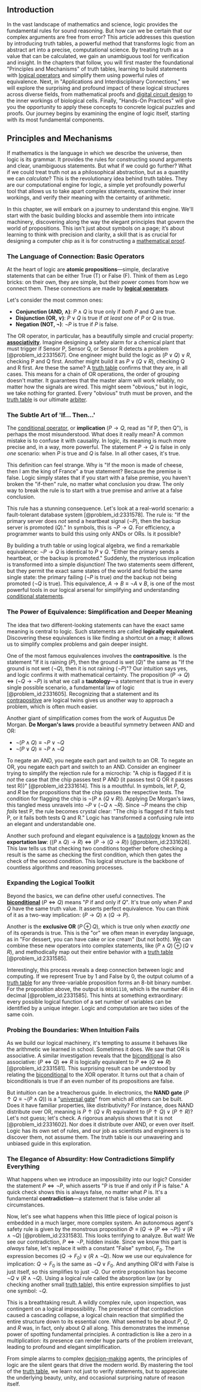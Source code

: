 ## Introduction
In the vast landscape of mathematics and science, logic provides the fundamental rules for sound reasoning. But how can we be certain that our complex arguments are free from error? This article addresses this question by introducing truth tables, a powerful method that transforms logic from an abstract art into a precise, computational science. By treating truth as a value that can be calculated, we gain an unambiguous tool for verification and insight. In the chapters that follow, you will first master the foundational "Principles and Mechanisms" of truth tables, learning to build statements with [logical operators](@article_id:142011) and simplify them using powerful rules of equivalence. Next, in "Applications and Interdisciplinary Connections," we will explore the surprising and profound impact of these logical structures across diverse fields, from mathematical proofs and [digital circuit design](@article_id:166951) to the inner workings of biological cells. Finally, "Hands-On Practices" will give you the opportunity to apply these concepts to concrete logical puzzles and proofs. Our journey begins by examining the engine of logic itself, starting with its most fundamental components.

## Principles and Mechanisms

If mathematics is the language in which we describe the universe, then logic is its grammar. It provides the rules for constructing sound arguments and clear, unambiguous statements. But what if we could go further? What if we could treat truth not as a philosophical abstraction, but as a quantity we can *calculate*? This is the revolutionary idea behind truth tables. They are our computational engine for logic, a simple yet profoundly powerful tool that allows us to take apart complex statements, examine their inner workings, and verify their meaning with the certainty of arithmetic.

In this chapter, we will embark on a journey to understand this engine. We'll start with the basic building blocks and assemble them into intricate machinery, discovering along the way the elegant principles that govern the world of propositions. This isn't just about symbols on a page; it’s about learning to think with precision and clarity, a skill that is as crucial for designing a computer chip as it is for constructing a [mathematical proof](@article_id:136667).

### The Language of Connection: Basic Operators

At the heart of logic are **atomic propositions**—simple, declarative statements that can be either True (T) or False (F). Think of them as Lego bricks: on their own, they are simple, but their power comes from how we connect them. These connections are made by **[logical operators](@article_id:142011)**.

Let's consider the most common ones:
- **Conjunction (AND, $\land$)**: $P \land Q$ is true only if *both* $P$ and $Q$ are true.
- **Disjunction (OR, $\lor$)**: $P \lor Q$ is true if *at least one* of $P$ or $Q$ is true.
- **Negation (NOT, $\neg$)**: $\neg P$ is true if $P$ is false.

The OR operator, in particular, has a beautifully simple and crucial property: **[associativity](@article_id:146764)**. Imagine designing a safety alarm for a chemical plant that must trigger if Sensor P, Sensor Q, or Sensor R detects a problem [@problem_id:2331567]. One engineer might build the logic as $(P \lor Q) \lor R$, checking P and Q first. Another might build it as $P \lor (Q \lor R)$, checking Q and R first. Are these the same? A [truth table](@article_id:169293) confirms that they are, in all cases. This means for a chain of OR operations, the order of grouping doesn't matter. It guarantees that the master alarm will work reliably, no matter how the signals are wired. This might seem "obvious," but in logic, we take nothing for granted. Every "obvious" truth must be proven, and the [truth table](@article_id:169293) is our ultimate [arbiter](@article_id:172555).

### The Subtle Art of 'If... Then...'

The [conditional operator](@article_id:177601), or **implication** ($P \to Q$, read as "if P, then Q"), is perhaps the most misunderstood. What does it really mean? A common mistake is to confuse it with causality. In logic, its meaning is much more precise and, in a way, more powerful. The statement $P \to Q$ is false in only *one* scenario: when $P$ is true and $Q$ is false. In all other cases, it's true.

This definition can feel strange. Why is "If the moon is made of cheese, then I am the king of France" a true statement? Because the premise is false. Logic simply states that if you start with a false premise, you haven't broken the "if-then" rule, no matter what conclusion you draw. The only way to break the rule is to start with a true premise and arrive at a false conclusion.

This rule has a stunning consequence. Let's look at a real-world scenario: a fault-tolerant database system [@problem_id:2331578]. The rule is: "If the primary server does *not* send a heartbeat signal ($\neg P$), then the backup server is promoted ($Q$)." In symbols, this is $\neg P \to Q$. For efficiency, a programmer wants to build this using only ANDs or ORs. Is it possible?

By building a truth table or using logical algebra, we find a remarkable equivalence: $\neg P \to Q$ is identical to $P \lor Q$. "Either the primary sends a heartbeat, or the backup is promoted." Suddenly, the mysterious implication is transformed into a simple disjunction! The two statements seem different, but they permit the exact same states of the world and forbid the same single state: the primary failing ($\neg P$ is true) *and* the backup not being promoted ($\neg Q$ is true). This equivalence, $A \to B \equiv \neg A \lor B$, is one of the most powerful tools in our logical arsenal for simplifying and understanding [conditional statements](@article_id:268326).

### The Power of Equivalence: Simplification and Deeper Meaning

The idea that two different-looking statements can have the exact same meaning is central to logic. Such statements are called **logically equivalent**. Discovering these equivalences is like finding a shortcut on a map; it allows us to simplify complex problems and gain deeper insight.

One of the most famous equivalences involves the **contrapositive**. Is the statement "If it is raining ($P$), then the ground is wet ($Q$)" the same as "If the ground is not wet ($\neg Q$), then it is not raining ($\neg P$)"? Our intuition says yes, and logic confirms it with mathematical certainty. The proposition $(P \to Q) \iff (\neg Q \to \neg P)$ is what we call a **tautology**—a statement that is true in every single possible scenario, a fundamental law of logic [@problem_id:2331605]. Recognizing that a statement and its [contrapositive](@article_id:264838) are logical twins gives us another way to approach a problem, which is often much easier.

Another giant of simplification comes from the work of Augustus De Morgan. **De Morgan's laws** provide a beautiful symmetry between AND and OR:
- $\neg(P \land Q) \equiv \neg P \lor \neg Q$
- $\neg(P \lor Q) \equiv \neg P \land \neg Q$

To negate an AND, you negate each part and switch to an OR. To negate an OR, you negate each part and switch to an AND. Consider an engineer trying to simplify the rejection rule for a microchip: "A chip is flagged if it is *not* the case that (the chip passes test P AND (it passes test Q OR it passes test R))" [@problem_id:2331614]. This is a mouthful. In symbols, let $P$, $Q$, and $R$ be the propositions that the chip passes the respective tests. The condition for flagging the chip is $\neg(P \land (Q \lor R))$. Applying De Morgan's laws, this tangled mess unravels into $\neg P \lor (\neg Q \land \neg R)$. Since $\neg P$ means the chip *fails* test P, the rule becomes crystal clear: "The chip is flagged if it fails test P, or it fails both tests Q and R." Logic has transformed a confusing rule into an elegant and understandable one.

Another such profound and elegant equivalence is a [tautology](@article_id:143435) known as the **exportation law**: $((P \land Q) \to R) \iff (P \to (Q \to R))$ [@problem_id:2331626]. This law tells us that checking two conditions together before checking a result is the same as checking the first condition, which then gates the check of the second condition. This logical structure is the backbone of countless algorithms and reasoning processes.

### Expanding the Logical Toolkit

Beyond the basics, we can define other useful connectives.
The **[biconditional](@article_id:264343)** ($P \iff Q$) means "$P$ if and only if $Q$". It's true only when $P$ and $Q$ have the same truth value. It asserts perfect equivalence. You can think of it as a two-way implication: $(P \to Q) \land (Q \to P)$.

Another is the **exclusive OR** ($P \oplus Q$), which is true only when *exactly one* of its operands is true. This is the "or" we often mean in everyday language, as in "For dessert, you can have cake or ice cream" (but not both). We can combine these new operators into complex statements, like $(P \land Q) \oplus (Q \lor R)$, and methodically map out their entire behavior with a [truth table](@article_id:169293) [@problem_id:2331585].

Interestingly, this process reveals a deep connection between logic and computing. If we represent True by 1 and False by 0, the output column of a [truth table](@article_id:169293) for any three-variable proposition forms an 8-bit binary number. For the proposition above, the output is `00101110`, which is the number 46 in decimal [@problem_id:2331585]. This hints at something extraordinary: every possible logical function of a set number of variables can be identified by a unique integer. Logic and computation are two sides of the same coin.

### Probing the Boundaries: When Intuition Fails

As we build our logical machinery, it's tempting to assume it behaves like the arithmetic we learned in school. Sometimes it does. We saw that OR is associative. A similar investigation reveals that the [biconditional](@article_id:264343) is also associative: $(P \iff Q) \iff R$ is logically equivalent to $P \iff (Q \iff R)$ [@problem_id:2331581]. This surprising result can be understood by relating the [biconditional](@article_id:264343) to the XOR operator. It turns out that a chain of biconditionals is true if an even number of its propositions are false.

But intuition can be a treacherous guide. In electronics, the **NAND gate** ($P \uparrow Q \equiv \neg(P \land Q)$) is a "[universal gate](@article_id:175713)" from which all others can be built. Does it have familiar properties, like distributivity? For instance, does NAND distribute over OR, meaning is $P \uparrow (Q \lor R)$ equivalent to $(P \uparrow Q) \lor (P \uparrow R)$? Let's not guess; let's check. A rigorous analysis shows that it is not [@problem_id:2331602]. Nor does it distribute over AND, or even over itself. Logic has its own set of rules, and our job as scientists and engineers is to discover them, not assume them. The truth table is our unwavering and unbiased guide in this exploration.

### The Elegance of Absurdity: How Contradictions Simplify Everything

What happens when we introduce an impossibility into our logic? Consider the statement $P \iff \neg P$, which asserts "P is true if and only if P is false." A quick check shows this is always false, no matter what $P$ is. It's a fundamental **contradiction**—a statement that is false under all circumstances.

Now, let's see what happens when this little piece of logical poison is embedded in a much larger, more complex system. An autonomous agent's safety rule is given by the monstrous proposition $\Phi \equiv (Q \to (P \iff \neg P)) \lor (R \land \neg Q)$ [@problem_id:2331583]. This looks terrifying to analyze. But wait! We see our contradiction, $P \iff \neg P$, hidden inside. Since we know this part is *always* false, let's replace it with a constant "False" symbol, $F_0$.
The expression becomes $(Q \to F_0) \lor (R \land \neg Q)$.
Now we use our equivalence for implication: $Q \to F_0$ is the same as $\neg Q \lor F_0$. And anything OR'd with False is just itself, so this simplifies to just $\neg Q$.
Our entire proposition has become $\neg Q \lor (R \land \neg Q)$.
Using a logical rule called the absorption law (or by checking another small [truth table](@article_id:169293)), this entire expression simplifies to just one symbol: $\neg Q$.

This is a breathtaking result. A wildly complex rule, upon inspection, was contingent on a logical impossibility. The presence of that contradiction caused a cascading collapse, a logical chain reaction that simplified the entire structure down to its essential core. What seemed to be about $P$, $Q$, and $R$ was, in fact, only about $Q$ all along. This demonstrates the immense power of spotting fundamental principles. A contradiction is like a zero in a multiplication: its presence can render huge parts of the problem irrelevant, leading to profound and elegant simplification.

From simple alarms to complex [decision-making](@article_id:137659) agents, the principles of logic are the silent gears that drive the modern world. By mastering the tool of the [truth table](@article_id:169293), we learn not just to verify statements, but to appreciate the underlying beauty, unity, and occasional surprising nature of reason itself.